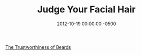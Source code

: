 ﻿---
title:  Judge Your Facial Hair
date:   2012-10-19 00:00:00 -0500
categories: IT
---

<a href="http://i.imgur.com/PHmF5.jpg">The Trustworthiness of Beards</a>
